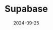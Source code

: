 ---  
layout: startup_page  
title: "Supabase"  
id: "supabase.com"  
permalink: "/supabasesupabase.com09252024/"  
website: "https://supabase.com/"  
funding_round: "Series C"  
funding_amount: "$80M"  
investors: "Peak XV, Craft Ventures, Avra Capital, Coatue, Felicis, Y Combinator"  
about: "Supabase is an open-source developer platform and Postgres database service offering an alternative to Firebase. It provides a suite of tools including a database, storage, authentication, and more, designed for ease of use and scalability. The platform is gaining traction with both startups and enterprises due to its Postgres foundation and developer-friendly interface."  
markets: "Databases, Cloud Computing, AI, Software Development Applications, SaaS, Information Services, Information Technology"  
hq: "San Francisco, California, United States"  
founded_year: "2020"  
linkedin: "https://www.linkedin.com/company/supabase"  
twitter: "https://twitter.com/supabase"  
instagram: ""  
facebook: "https://www.facebook.com/supabaseDev"  
crunchbase: "https://www.crunchbase.com/organization/supabase"  
pitchbook: "https://pitchbook.com/profiles/company/437773-51"  

date_display: "25-Sep-2024"  
date: "2024-09-25"

# SEO Optimization  
meta_title: "Supabase - Series C Funding ($80M)"  
meta_description: "Supabase, Supabase is an open-source developer platform and Postgres database service offering an alternative to Firebase. It provides a suite of tools includin..."  
meta_keywords: "Supabase, Databases, Cloud Computing, AI, Software Development Applications, SaaS, Information Services, Information Technology, Series C funding"  
canonical_url: "https://startup.projectstartups.com/supabasesupabase.com09252024/"  
---